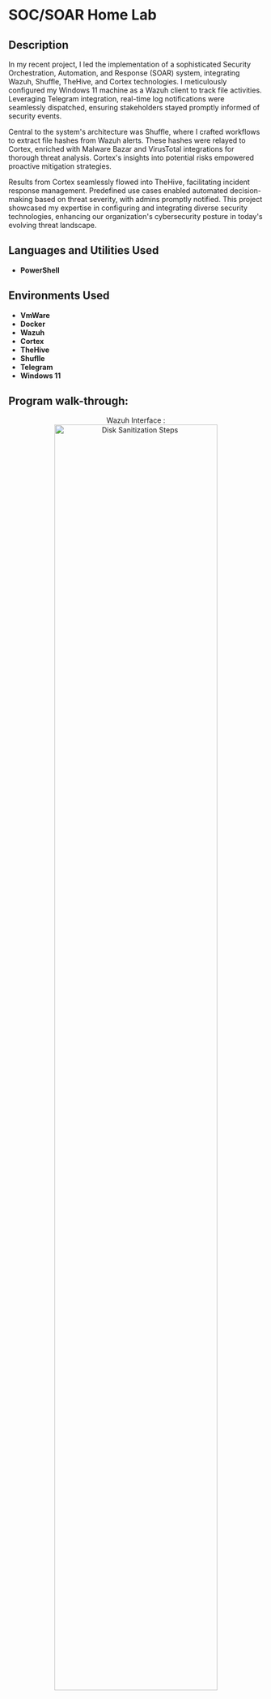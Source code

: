 <h1>SOC/SOAR Home Lab</h1>

<h2>Description</h2>
In my recent project, I led the implementation of a sophisticated Security Orchestration, Automation, and Response (SOAR) system, integrating Wazuh, Shuffle, TheHive, and Cortex technologies. I meticulously configured my Windows 11 machine as a Wazuh client to track file activities. Leveraging Telegram integration, real-time log notifications were seamlessly dispatched, ensuring stakeholders stayed promptly informed of security events.

Central to the system's architecture was Shuffle, where I crafted workflows to extract file hashes from Wazuh alerts. These hashes were relayed to Cortex, enriched with Malware Bazar and VirusTotal integrations for thorough threat analysis. Cortex's insights into potential risks empowered proactive mitigation strategies.

Results from Cortex seamlessly flowed into TheHive, facilitating incident response management. Predefined use cases enabled automated decision-making based on threat severity, with admins promptly notified. This project showcased my expertise in configuring and integrating diverse security technologies, enhancing our organization's cybersecurity posture in today's evolving threat landscape.
<br />


<h2>Languages and Utilities Used</h2>

- <b>PowerShell</b>
  
<h2>Environments Used </h2>

- <b>VmWare</b> 
- <b>Docker</b> 
- <b>Wazuh</b>
- <b>Cortex</b>
- <b>TheHive</b>
- <b>Shuflle</b>
- <b>Telegram</b>
- <b>Windows 11</b>



<h2>Program walk-through:</h2>

<p align="center">
Wazuh Interface : <br/>
<img src="https://imgur.com/xGYdGSD.png" height="80%" width="80%" alt="Disk Sanitization Steps"/>
<br />
<p align="center" >
Wazuh agent in my windowsq 11 machine<br/>
 <img src="https://imgur.com/yADP0VQ.png" height="80%" width="80%" alt="Disk Sanitization Steps"/>
<br />
<br />
<p align="center" >
Real-time alerts bein sent in telegram<br/>
 <img src="https://imgur.com/NyOkuy6.png" height="80%" width="80%" alt="Disk Sanitization Steps"/>
<br />
<br />
<p align="center" >
File created in windows agent machine<br/>
 <img src="https://imgur.com/5GsxRTA.png" height="80%" width="80%" alt="Disk Sanitization Steps"/>
<br />
<br />
<p align="center" >
Alerts in Wazuh <br/>
 <img src="https://imgur.com/oLdkUbK.png" height="80%" width="80%" alt="Disk Sanitization Steps"/>
<br />
<br />
<p align="center" >
Automated Workflow in Shuffle <br/>
 <img src="https://imgur.com/UxvfcYC.png" height="80%" width="80%" alt="Disk Sanitization Steps"/>
<br />
<br />
<p align="center" >
Thehive Interface<br/>
 <img src="https://imgur.com/zhwayR1.png" height="80%" width="80%" alt="Disk Sanitization Steps"/>
<br />
<br />
<p align="center" >
Usecase and observations in thehive<br/>
 <img src="https://imgur.com/30oVqVt.png" height="80%" width="80%" alt="Disk Sanitization Steps"/>
<br />
<br />
<p align="center" >
Cortex Interface<br/>
 <img src="https://imgur.com/unelf8t.png" height="80%" width="80%" alt="Disk Sanitization Steps"/>
<br />
<br />



</p>

<!--
 ```diff
- text in red
+ text in green
! text in orange
# text in gray
@@ text in purple (and bold)@@
```
--!>
